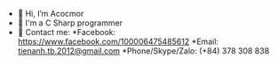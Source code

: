 - 👋 Hi, I’m Acocmor
- 👀 I'm a C Sharp programmer
- 🌱 Contact me:
    *Facebook: https://www.facebook.com/100006475485612
    *Email: tienanh.tb.2012@gmail.com
    *Phone/Skype/Zalo: (+84) 378 308 838
